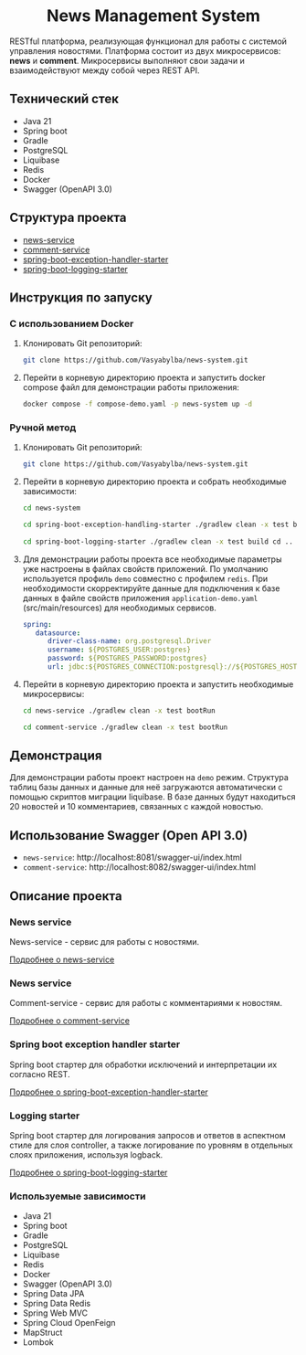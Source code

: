 <h1 align="center">News Management System</h1>

RESTful платформа, реализующая функционал для работы с системой управления новостями.
Платформа состоит из двух микросервисов: **news** и **comment**.
Микросервисы выполняют свои задачи и взаимодействуют между собой через REST API.

## Технический стек

- Java 21
- Spring boot
- Gradle
- PostgreSQL
- Liquibase
- Redis
- Docker
- Swagger (OpenAPI 3.0)

## Структура проекта

- [news-service](/news-service)
- [comment-service](/comment-service)
- [spring-boot-exception-handler-starter](/spring-boot-exception-handler-starter)
- [spring-boot-logging-starter](/spring-boot-logging-starter)

## Инструкция по запуску

### С использованием Docker

1. Клонировать Git репозиторий:

    ```bash
    git clone https://github.com/Vasyabylba/news-system.git
    ```

2. Перейти в корневую директорию проекта и запустить docker compose файл для демонстрации работы приложения:

    ```bash
    docker compose -f compose-demo.yaml -p news-system up -d
    ``` 

### Ручной метод

1. Клонировать Git репозиторий:

    ```bash
    git clone https://github.com/Vasyabylba/news-system.git
    ```

2. Перейти в корневую директорию проекта и собрать необходимые зависимости:

   ```bash
   cd news-system
   
   cd spring-boot-exception-handling-starter ./gradlew clean -x test build cd ..
     
   cd spring-boot-logging-starter ./gradlew clean -x test build cd ..
   ```  

3. Для демонстрации работы проекта все необходимые параметры уже настроены в файлах свойств приложений.
   По умолчанию используется профиль `demo` совместно с профилем `redis`.
   При необходимости скорректируйте данные для подключения к базе данных в файле свойств приложения
   `application-demo.yaml` (src/main/resources) для необходимых сервисов.

   ```yaml
   spring:
      datasource:
         driver-class-name: org.postgresql.Driver
         username: ${POSTGRES_USER:postgres}
         password: ${POSTGRES_PASSWORD:postgres}
         url: jdbc:${POSTGRES_CONNECTION:postgresql}://${POSTGRES_HOST:db-news-system:5432}/${POSTGRES_DB:news_system}   
   ```

4. Перейти в корневую директорию проекта и запустить необходимые микросервисы:

   ```bash
   cd news-service ./gradlew clean -x test bootRun
   
   cd comment-service ./gradlew clean -x test bootRun
   ```

## Демонстрация

Для демонстрации работы проект настроен на `demo` режим. Структура таблиц базы данных и данные для неё загружаются
автоматически с помощью скриптов миграции liquibase. В базе данных будут находиться 20 новостей и 10 комментариев,
связанных с каждой новостью.

## Использование Swagger (Open API 3.0)

- `news-service`: http://localhost:8081/swagger-ui/index.html
- `comment-service`: http://localhost:8082/swagger-ui/index.html

## Описание проекта

### News service

News-service - сервис для работы с новостями.

[Подробнее о news-service](/news-service)

### News service

Comment-service - сервис для работы с комментариями к новостям.

[Подробнее о comment-service](/comment-service)

### Spring boot exception handler starter

Spring boot стартер для обработки исключений и интерпретации их согласно REST.

[Подробнее о spring-boot-exception-handler-starter](/spring-boot-exception-handler-starter)

### Logging starter

Spring boot стартер для логирования запросов и ответов в аспектном стиле для слоя controller, а
также логирование по уровням в отдельных слоях приложения, используя logback.

[Подробнее о spring-boot-logging-starter](/spring-boot-logging-starter)

### Используемые зависимости

- Java 21
- Spring boot
- Gradle
- PostgreSQL
- Liquibase
- Redis
- Docker
- Swagger (OpenAPI 3.0)
- Spring Data JPA
- Spring Data Redis
- Spring Web MVC
- Spring Cloud OpenFeign
- MapStruct
- Lombok